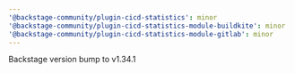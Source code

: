 ```yaml
---
'@backstage-community/plugin-cicd-statistics': minor
'@backstage-community/plugin-cicd-statistics-module-buildkite': minor
'@backstage-community/plugin-cicd-statistics-module-gitlab': minor
---
```


Backstage version bump to v1.34.1
